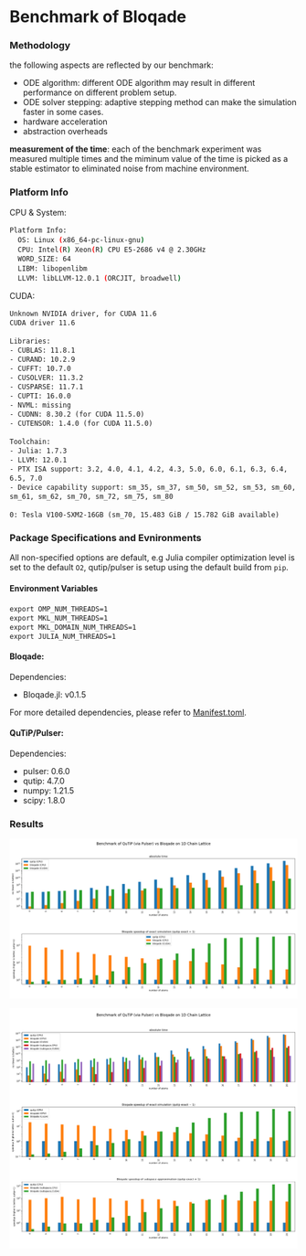 # Benchmark of Bloqade

### Methodology

the following aspects are reflected by our benchmark:

- ODE algorithm: different ODE algorithm may result in different performance on different problem setup.
- ODE solver stepping: adaptive stepping method can make the simulation faster in some cases.
- hardware acceleration
- abstraction overheads

**measurement of the time**: each of the benchmark
experiment was measured multiple times and the miminum
value of the time is picked as a stable estimator to
eliminated noise from machine environment.

### Platform Info

CPU & System:

```sh
Platform Info:
  OS: Linux (x86_64-pc-linux-gnu)
  CPU: Intel(R) Xeon(R) CPU E5-2686 v4 @ 2.30GHz
  WORD_SIZE: 64
  LIBM: libopenlibm
  LLVM: libLLVM-12.0.1 (ORCJIT, broadwell)
```

CUDA:

```
Unknown NVIDIA driver, for CUDA 11.6
CUDA driver 11.6

Libraries: 
- CUBLAS: 11.8.1
- CURAND: 10.2.9
- CUFFT: 10.7.0
- CUSOLVER: 11.3.2
- CUSPARSE: 11.7.1
- CUPTI: 16.0.0
- NVML: missing
- CUDNN: 8.30.2 (for CUDA 11.5.0)
- CUTENSOR: 1.4.0 (for CUDA 11.5.0)

Toolchain:
- Julia: 1.7.3
- LLVM: 12.0.1
- PTX ISA support: 3.2, 4.0, 4.1, 4.2, 4.3, 5.0, 6.0, 6.1, 6.3, 6.4, 6.5, 7.0
- Device capability support: sm_35, sm_37, sm_50, sm_52, sm_53, sm_60, sm_61, sm_62, sm_70, sm_72, sm_75, sm_80

0: Tesla V100-SXM2-16GB (sm_70, 15.483 GiB / 15.782 GiB available)
```

### Package Specifications and Evnironments

All non-specified options are default, e.g Julia
compiler optimization level is set to the default
`O2`, qutip/pulser is setup using the default build from `pip`.

#### Environment Variables

```
export OMP_NUM_THREADS=1
export MKL_NUM_THREADS=1
export MKL_DOMAIN_NUM_THREADS=1
export JULIA_NUM_THREADS=1
```

#### Bloqade:

Dependencies:
- Bloqade.jl: v0.1.5

For more detailed dependencies, please refer to [Manifest.toml](bloqade/Manifest.toml).

#### QuTiP/Pulser:

Dependencies:
- pulser: 0.6.0
- qutip: 4.7.0
- numpy: 1.21.5
- scipy: 1.8.0

### Results

![](ring.png)

![](chain.png)

